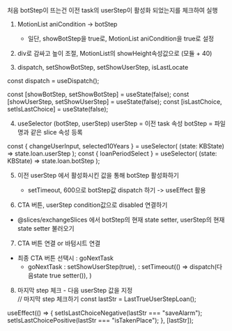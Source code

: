 처음 botStep이 뜨는건 이전 task의 userStep이 활성화 되었는지를 체크하여 실행

1. MotionList aniCondition -> botStep
    - 일단, showBotStep을 true로, MotionList aniCondition을 true로 설정

2. div로 감싸고 높이 조절, MotionList의 showHeight속성값으로 (모듈 + 40)

3. dispatch, setShowBotStep, setShowUserStep, isLastLocate

const dispatch = useDispatch();

const [showBotStep, setShowBotStep] = useState(false);
const [showUserStep, setShowUserStep] = useState(false);
const [isLastChoice, setIsLastChoice] = useState(false);

4. useSelector (botStep, userStep)
   userStep = 이전 task 속성
   botStep = 파일명과 같은 slice 속성 등록

const { changeUserInput, selected10Years } = useSelector(
(state: KBState) => state.loan.userStep
);
const { loanPeriodSelect } = useSelector(
(state: KBState) => state.loan.botStep
);

5. 이전 userStep 에서 활성화시킨 값을 통해 botStep 활성화하기
    - setTimeout, 600으로 botStep값 dispatch 하기 -> useEffect 활용

6. CTA 버튼, userStep condition값으로 disabled 연결하기

- @slices/exchangeSlices 에서 botStep의 현재 state setter, userStep의 현재 state setter 불러오기

7. CTA 버튼 연결 or 바텀시트 연결

- 최종 CTA 버튼 선택시 : goNextTask
    - goNextTask : setShowUserStep(true),
      : setTimeout(() => dispatch(다음state true setter()), )

8. 마지막 step 체크 - 다음 userStep 값을 지정   
   // 마지막 step 체크하기
   const lastStr = LastTrueUserStepLoan();

useEffect(() => {
setIsLastChoiceNegative(lastStr === "saveAlarm");
setIsLastChoicePositive(lastStr === "isTakenPlace");
}, [lastStr]);